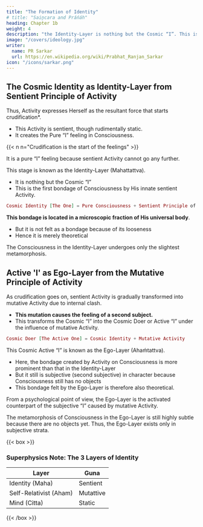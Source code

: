 ```yaml
---
title: "The Formation of Identity"
# title: "Saiṋcara and Práńáh"
heading: Chapter 1b
weight: 4
description: "the Identity-Layer is nothing but the Cosmic “I”. This is the first bondage of Consciousness by His innate sentient Activity"
image: "/covers/ideology.jpg"
writer:
  name: PR Sarkar
  url: https://en.wikipedia.org/wiki/Prabhat_Ranjan_Sarkar
icon: "/icons/sarkar.png"
---
```



## The Cosmic Identity as Identity-Layer from Sentient Principle of Activity 
<!-- Prakrti -->

Thus, Activity <!-- Prakrti --> expresses Herself as the resultant force that starts crudification<!--  saiṋcara -->*. 
- This Activity <!-- Prakrti --> is sentient, though rudimentally static. 
- It creates the Pure “I” feeling in Consciousness<!--  Puruśa -->. 


{{< n n="Crudification<!--  Saincara --> is the start of the feelings" >}}


It is a pure “I” feeling because sentient Activity <!-- Prakrti --> cannot go any further. 

This stage is known as the Identity-Layer (Mahattattva). 
- It is nothing but the Cosmic “I”
- This is the first bondage of Consciousness <!-- Puruśa --> by His innate sentient Activity<!-- Prakrti -->.

```elixir
Cosmic Identity [The One] = Pure Consciousness + Sentient Principle of Activity
```

**This bondage is located in a microscopic fraction of His universal body**. 
- But it is not felt as a bondage because of its looseness
- Hence it is merely theoretical

The Consciousness in the Identity-Layer <!-- Mahattattva --> undergoes only the slightest metamorphosis. 


## Active 'I' as Ego-Layer from the Mutative Principle of Activity
<!-- Prakrti -->

As crudification goes on<!-- the movement of saiṋcara proceeds further -->, sentient Activity <!-- Prakrti --> is gradually transformed into mutative Activity <!-- principle --> due to internal clash. 
- **This mutation causes the feeling of a second subject.** 
- This transforms the Cosmic “I” into the Cosmic Doer or Active “I” under the influence of <!-- Prakrti's --> mutative Activity<!--  principle -->. 

```elixir
Cosmic Doer [The Active One] = Cosmic Identity + Mutative Activity
```

This Cosmic Active “I” is known as the Ego-Layer (Ahaḿtattva).
- Here, the bondage created by Activity <!-- Prakrti --> on Consciousness <!-- Puruśa --> is more prominent than that in the Identity-Layer<!--  Mahattattva -->
- But it still is subjective (second subjective) in character because Consciousness still has no objects
- This bondage felt by the Ego-Layer is therefore also theoretical.

<!-- Ahaḿtattva,  -->From a psychological point of view, the Ego-Layer is the activated counterpart of the subjective “I” <!-- with the subjectivation being done --> caused by mutative Activity<!--  Prakrti -->. 

The metamorphosis of Consciousness in the Ego-Layer <!-- Ahaḿtattva --> is still highly subtle because there are no objects yet. <!-- Ahaḿtattva --> Thus, the Ego-Layer exists only in subjective strata.




{{< box >}}

### Superphysics Note: The 3 Layers of Identity

Layer | Guna
--- | ---
Identity (Maha) | Sentient
Self-Relativist (Aham) | Mutattive
Mind (Citta) | Static

{{< /box >}}
